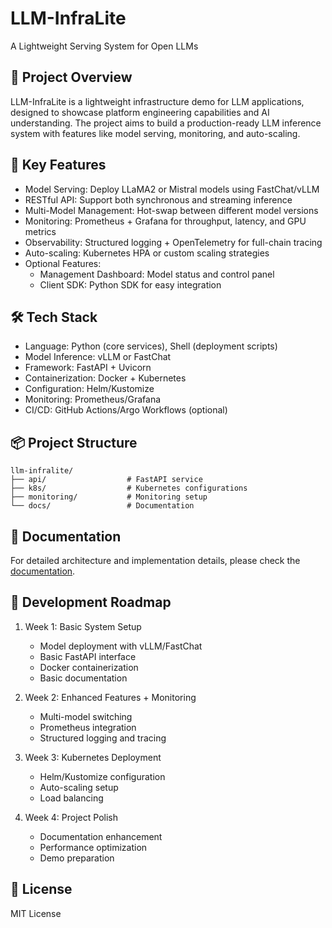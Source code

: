 # LLM-InfraLite

A Lightweight Serving System for Open LLMs

## 🎯 Project Overview

LLM-InfraLite is a lightweight infrastructure demo for LLM applications, designed to showcase platform engineering capabilities and AI understanding. The project aims to build a production-ready LLM inference system with features like model serving, monitoring, and auto-scaling.

## 🚀 Key Features

- Model Serving: Deploy LLaMA2 or Mistral models using FastChat/vLLM
- RESTful API: Support both synchronous and streaming inference
- Multi-Model Management: Hot-swap between different model versions
- Monitoring: Prometheus + Grafana for throughput, latency, and GPU metrics
- Observability: Structured logging + OpenTelemetry for full-chain tracing
- Auto-scaling: Kubernetes HPA or custom scaling strategies
- Optional Features:
  - Management Dashboard: Model status and control panel
  - Client SDK: Python SDK for easy integration

## 🛠 Tech Stack

- Language: Python (core services), Shell (deployment scripts)
- Model Inference: vLLM or FastChat
- Framework: FastAPI + Uvicorn
- Containerization: Docker + Kubernetes
- Configuration: Helm/Kustomize
- Monitoring: Prometheus/Grafana
- CI/CD: GitHub Actions/Argo Workflows (optional)

## 📦 Project Structure

```
llm-infralite/
├── api/                  # FastAPI service
├── k8s/                  # Kubernetes configurations
├── monitoring/           # Monitoring setup
└── docs/                 # Documentation
```

## 📝 Documentation

For detailed architecture and implementation details, please check the [documentation](doc/infraLite-arch.md).

## 🌟 Development Roadmap

1. Week 1: Basic System Setup
   - Model deployment with vLLM/FastChat
   - Basic FastAPI interface
   - Docker containerization
   - Basic documentation

2. Week 2: Enhanced Features + Monitoring
   - Multi-model switching
   - Prometheus integration
   - Structured logging and tracing

3. Week 3: Kubernetes Deployment
   - Helm/Kustomize configuration
   - Auto-scaling setup
   - Load balancing

4. Week 4: Project Polish
   - Documentation enhancement
   - Performance optimization
   - Demo preparation

## 📄 License

MIT License